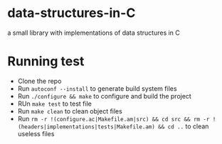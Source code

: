 # data-structures-in-C
a small library with implementations of data structures in C

# Running test
* Clone the repo
* Run `autoconf --install` to generate build system files
* Run `./configure && make` to configure and build the project
* RUn `make test` to test file
* Run `make clean` to clean object files
* Run `rm -r !(configure.ac|Makefile.am|src) && cd src && rm -r !(headers|implementations|tests|Makefile.am) && cd ..` to clean useless files
